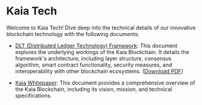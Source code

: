 # Kaia Tech

Welcome to Kaia Tech! Dive deep into the technical details of our innovative blockchain technology with the following documents:

- [DLT (Distributed Ledger Technology) Framework](./kaia-dlt-framework.md): This document explores the underlying workings of the Kaia Blockchain. It details the framework's architecture, including layer structure, consensus algorithm, smart contract functionality, security measures, and interoperability with other blockchain ecosystems. ([Download PDF](pathname:///files/9.DLT-Framework-Kaia-Chain.pdf))

- [Kaia Whitepaper](./kaia-white-paper.md): This document provides a comprehensive overview of the Kaia Blockchain, including its vision, mission, and technical specifications.